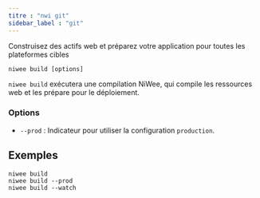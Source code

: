 ```yaml
---
titre : "nwi git"
sidebar_label : "git"
---
```


Construisez des actifs web et préparez votre application pour toutes les plateformes cibles

```shell
niwee build [options]
```

`niwee build` exécutera une compilation NiWee, qui compile les ressources web et les prépare pour le déploiement.

### Options

 - `--prod` : Indicateur pour utiliser la configuration `production`.
      

## Exemples

```shell
niwee build
niwee build --prod
niwee build --watch
```